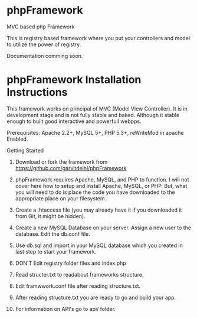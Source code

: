 phpFramework
============

MVC based php Framework

This is registry based framework where you put your controllers and model to utilize the power of registry.

Documentation comming soon.


# phpFramework Installation Instructions

This framework works on principal of MVC (Model View Controller). It is in development stage and is not fully stable and baked.
Although it stable enough to built good interactive and powerfull webpps.

Prerequisites: Apache 2.2+, MySQL 5+, PHP 5.3+, reWriteMod in apache Enabled.

Getting Started 

1. Download or fork the framework from https://github.com/garvitdelhi/phpFramework

2. phpFramework requires Apache, MySQL, and PHP to function. I will not cover here how
	to setup and install Apache, MySQL, or PHP. But, what you will need to do is place the code you
	have downloaded to the appropriate place on your filesystem.

3. Create a .htaccess file (you may already have it if you downloaded it from Git, it might be hidden).

4. Create a new MySQL Database on your server. Assign a new user to the database. Edit
	the db.conf file.

5. Use db.sql and import in your MySQL database which you created in last step to start your framework.

6. DON'T Edit registry folder files and index.php

7. Read structer.txt to readabout frameworks structure.

8. Edit framwwork.conf file after reading structure.txt.

9. After reading structure.txt you are ready to go and build your app.

10. For information on API's go to api/ folder.
